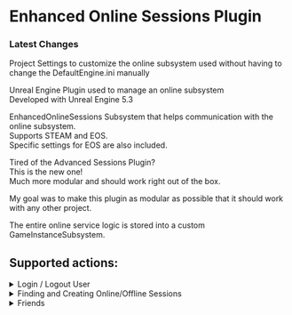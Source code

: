 # Enhanced Online Sessions Plugin

### Latest Changes
Project Settings to customize the online subsystem used without having to change the DefaultEngine.ini manually

Unreal Engine Plugin used to manage an online subsystem <br>
Developed with Unreal Engine 5.3

EnhancedOnlineSessions Subsystem that helps communication with the online subsystem. <br>
Supports STEAM and EOS. <br>
Specific settings for EOS are also included.

Tired of the Advanced Sessions Plugin? <br>
This is the new one! <br>
Much more modular and should work right out of the box.

My goal was to make this plugin as modular as possible that it should work with any other project.

The entire online service logic is stored into a custom GameInstanceSubsystem.


## Supported actions:
<details>
  <summary>
    Login / Logout User
  </summary>
  <br>
    - Login/Logout to the online service with the given credentials. <br>
    - Required by EOS. <br>
    - Supports "Account Portal", "Developer", "External Auth", "Persistant Auth", and more.
</details>
<details>
  <summary>
    Finding and Creating Online/Offline Sessions
  </summary>
  <br>
    - Find sessions hosted in your online service. Or create a new one<br>
    - Supports LAN, Offline and Online sessions. <br>
    - Expanded Functionality for EOS (SEARCH_KEYWORDS, etc). <br>
</details>
<details>
  <summary>
    Friends
  </summary>
  <br>
    - Read the players friends list
</details>
